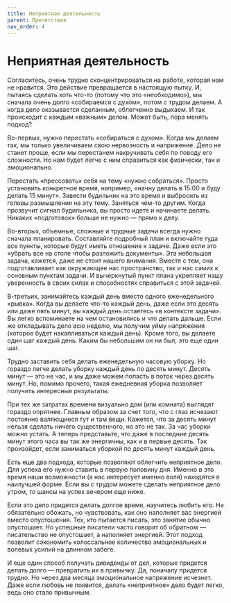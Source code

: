 ```yaml
---
title: Неприятная деятельность
parent: Препятствия
nav_order: 4
---
```


# Неприятная деятельность

Согласитесь, очень трудно сконцентрироваться на работе, которая нам не
нравится. Это действие превращается в настоящую пытку. И, пытаясь
сделать хоть что-то (потому что это «необходимо»), мы сначала очень
долго «собираемся с духом», потом с трудом делаем. А когда дело
оказывается сделанным, облегченно выдыхаем. И так происходит с каждым
«важным» делом. Может быть, пора менять подход?

Во-первых, нужно перестать «собираться с духом». Когда мы делаем так,
мы только увеличиваем свою нервозность и напряжение. Дело не станет
проще, если мы перестанем накручивать себя по поводу его сложности. Но
нам будет легче с ним справиться как физически, так и эмоционально.

Перестать «прессовать» себя на тему «нужно собраться». Просто
установить конкретное время, например, «начну делать в 15:00 и буду
делать 15 минут». Завести будильник на это время и выбросить из головы
размышления на эту тему. Заняться чем-то другим. Когда прозвучит
сигнал будильника, вы просто идете и начинаете делать. Никаких
«подготовок» больше не нужно — прямо к делу.

Во-вторых, объемные, сложные и трудные задачи всегда нужно сначала
планировать. Составляйте подробный план и включайте туда все пункты,
которые будут иметь отношение к задаче. Даже если это «убрать все на
столе чтобы разложить документы». Эта небольшая задача, кажется, даже
не стоит нашего внимания. Вместе с тем, она подготавливает как
окружающее нас пространство, так и нас самих к основным пунктам
задачи. И вычеркнутый пункт плана укрепляет нашу уверенность в своих
силах и способностях справиться с этой задачей.

В-третьих, занимайтесь каждый день вместо одного еженедельного
«рывка». Когда вы делаете что-то каждый день, даже если это десять или
даже пять минут, вы каждый день остаетесь «в контексте задачи». Вы
легко вспоминаете на чем остановились и что делать дальше. Если же
откладывать дело всю неделю, мы получим уйму напряжения (которое будет
накапливаться каждый день). Кроме того, вы делаете один шаг каждый
день. Каким бы небольшим он ни был, это еще один шаг.

Трудно заставить себя делать еженедельную часовую уборку. Но гораздо
легче делать уборку каждый день по десять минут. Десять минут — это не
час, и мы даже можем попасть в поток через десять минут. Но, помимо
прочего, такая ежедневная уборка позволяет получить интересные
результаты.

При тех же затратах времени визуально дом (или комната) выглядят
гораздо опрятнее. Главным образом за счет того, что с глаз исчезают
постоянно валяющиеся тут и там вещи. Кажется, что за десять минут
нельзя сделать ничего существенного, но это не так. За час уборки
можно устать. А теперь представьте, что даже в последние десять минут
этого часа вы так же энергичны, как и в первые десять. Так произойдет,
если заниматься уборкой по десять минут каждый день.

Есть еще два подхода, которые позволяют облегчить неприятное дело. Для
успеха его нужно ставить в первую половину дня. Именно в это время
наши возможности (а нас интересует именно воля) находятся в наилучшей
форме. Если вы с трудом можете сделать неприятное дело утром, то шансы
на успех вечером еще ниже.

Если это дело придется делать долгое время, научитесь любить его. Не
обязательно обожать, но чувствовать, как оно наполняет вас энергией
вместо опустошения. Тех, кто пытается писать, это занятие обычно
опустошает. Но успешные писатели часто говорят об обратном —
писательство не опустошает, а наполняет энергией. Этот подход позволит
сэкономить колоссальное количество эмоциональных и волевых усилий на
длинном забеге.

И еще один способ получать дивиденды от дел, которые придется делать
долго — превратить их в привычку. Да, поначалу придется трудно. Но
через два месяца эмоциональное напряжение исчезнет. Даже если любовь
не появится, делать «неприятное» дело будет легко, ведь оно стало
привычным.
